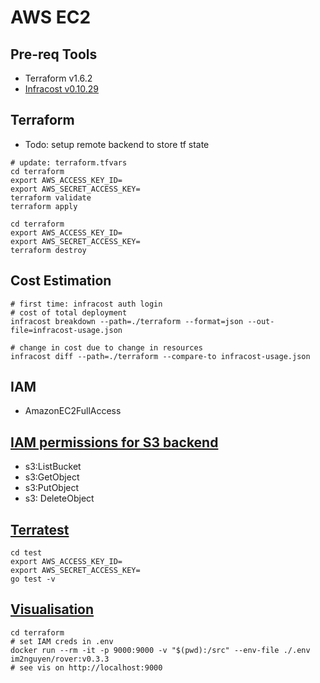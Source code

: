 # AWS EC2
## Pre-req Tools
- Terraform v1.6.2
- [Infracost v0.10.29](https://github.com/infracost/infracost)

## Terraform
- Todo: setup remote backend to store tf state
```shell
# update: terraform.tfvars
cd terraform
export AWS_ACCESS_KEY_ID=
export AWS_SECRET_ACCESS_KEY=
terraform validate
terraform apply
```
```shell
cd terraform
export AWS_ACCESS_KEY_ID=
export AWS_SECRET_ACCESS_KEY=
terraform destroy
```

## Cost Estimation
```shell
# first time: infracost auth login
# cost of total deployment
infracost breakdown --path=./terraform --format=json --out-file=infracost-usage.json
```
```shell
# change in cost due to change in resources
infracost diff --path=./terraform --compare-to infracost-usage.json
```

## IAM
- AmazonEC2FullAccess

## [IAM permissions for S3 backend](https://developer.hashicorp.com/terraform/language/settings/backends/s3#s3-bucket-permissions)
- s3:ListBucket
- s3:GetObject
- s3:PutObject
- s3: DeleteObject

## [Terratest](https://terratest.gruntwork.io/docs/)
```shell
cd test
export AWS_ACCESS_KEY_ID=
export AWS_SECRET_ACCESS_KEY=
go test -v
```

## [Visualisation](https://github.com/im2nguyen/rover)
```shell
cd terraform
# set IAM creds in .env
docker run --rm -it -p 9000:9000 -v "$(pwd):/src" --env-file ./.env im2nguyen/rover:v0.3.3
# see vis on http://localhost:9000
```
